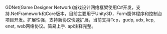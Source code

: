 GDNet(Game Designer Network)游戏设计网络框架使用C#开发，支持.NetFramework和Core版本，目前主要用于Unity3D，Form窗体程序和控制台项目开发。扩展性强，支持新协议快速扩展，当前支持Tcp，gudp, udx, kcp, enet, web网络协议。简易上手. api注释完整。

